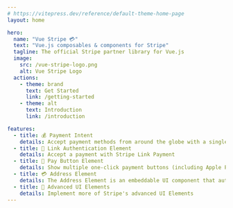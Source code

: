 ```yaml
---
# https://vitepress.dev/reference/default-theme-home-page
layout: home

hero:
  name: "Vue Stripe 💳"
  text: "Vue.js composables & components for Stripe"
  tagline: The official Stripe partner library for Vue.js
  image:
    src: /vue-stripe-logo.png
    alt: Vue Stripe Logo
  actions:
    - theme: brand
      text: Get Started
      link: /getting-started
    - theme: alt
      text: Introduction
      link: /introduction

features:
  - title: 💰 Payment Intent
    details: Accept payment methods from around the globe with a single secure, embeddable UI component
  - title: 🔗 Link Authentication Element
    details: Accept a payment with Stripe Link Payment
  - title: 💸 Pay Button Element
    details: Show multiple one-click payment buttons (including Apple Pay and Google Pay) to your customers at the same time
  - title: 💳 Address Element
    details: The Address Element is an embeddable UI component that autofills your customers’ billing and shipping addresses quickly and accurately
  - title: 🧱 Advanced UI Elements
    details: Implement more of Stripe's advanced UI Elements
---
```


